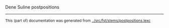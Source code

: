 
Dene Suline postpositions







* * *
<small>This (part of) documentation was generated from [../src/fst/stems/postpositions.lexc](http://github.com/giellalt/lang-chp/blob/main/../src/fst/stems/postpositions.lexc)</small>